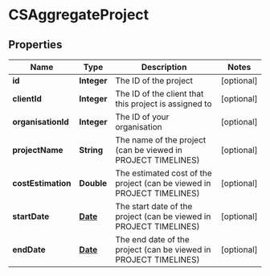 
# CSAggregateProject

## Properties
Name | Type | Description | Notes
------------ | ------------- | ------------- | -------------
**id** | **Integer** | The ID of the project |  [optional]
**clientId** | **Integer** | The ID of the client that this project is assigned to |  [optional]
**organisationId** | **Integer** | The ID of your organisation |  [optional]
**projectName** | **String** | The name of the project (can be viewed in PROJECT TIMELINES) |  [optional]
**costEstimation** | **Double** | The estimated cost of the project (can be viewed in PROJECT TIMELINES) |  [optional]
**startDate** | [**Date**](Date.md) | The start date of the project (can be viewed in PROJECT TIMELINES) |  [optional]
**endDate** | [**Date**](Date.md) | The end date of the project (can be viewed in PROJECT TIMELINES) |  [optional]




